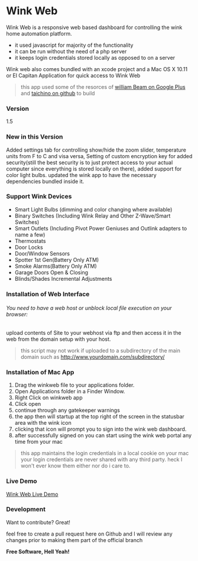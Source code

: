 # Wink Web

Wink Web is a responsive web based dashboard for controlling the wink home automation platform.

  - it used javascript for majority of the functionality
  - it can be run without the need of a php server
  - it keeps login credentials stored locally as opposed to on a server


Wink web also comes bundled with an xcode project and a Mac OS X 10.11 or El Capitan Application for quick access to Wink Web
> this app used some of the resorces of [william Beam on Google Plus](https://plus.google.com/+WilliamBeam) and [taichino on github](https://github.com/taichino/PopupTest) to build

### Version
1.5

### New in this Version
Added settings tab for controlling show/hide the zoom slider, temperature units from F to C and visa versa, Setting of custom encryption key for added security(still the best security is to just protect access to your actual computer since everything is stored locally on there), added support for color light bulbs. updated the wink app to have the necessary dependencies bundled inside it.

### Support Wink Devices

  - Smart Light Bulbs (dimming and color changing where available)
  - Binary Switches (Including Wink Relay and Other Z-Wave/Smart Switches)
  - Smart Outlets (Including Pivot Power Geniuses and Outlink adapters to name a few)
  - Thermostats
  - Door Locks
  - Door/Window Sensors
  - Spotter 1st Gen(Battery Only ATM)
  - Smoke Alarms(Battery Only ATM)
  - Garage Doors Open & Closing
  - Blinds/Shades Incremental Adjustments
   

### Installation of Web Interface

###### You need to have a web host or unblock local file execution on your browser:
upload contents of Site to your webhost via ftp and then access it in the web from the domain setup with your host. 
> this script may not work if uploaded to a subdirectory of the main domain such as http://www.yourdomain.com/subdirectory/

### Installation of Mac App

1. Drag the winkweb file to your applications folder.
2. Open Applications folder in a Finder Window.
3. Right Click on winkweb app
4. Click open
5. continue through any gatekeeper warnings
6. the app then will startup at the top right of the screen in the statusbar area with the wink icon
7. clicking that icon will prompt you to sign into the wink web dashboard.
8. after successfully signed on you can start using the wink web portal any time from your mac
> this app maintains the login credentials in a local cookie on your mac your login credentials are never shared with any third party. heck I won't ever know them either nor do i care to.



### Live Demo
[Wink Web Live Demo](https://wink.blainemiller.xyz)


### Development

Want to contribute? Great!

feel free to create a pull request here on Github and I will review any changes prior to making them part of the official branch


**Free Software, Hell Yeah!**